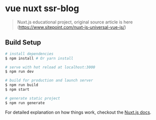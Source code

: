 # vue nuxt ssr-blog

> Nuxt.js educational project, original source article is here (https://www.sitepoint.com/nuxt-js-universal-vue-js/)

## Build Setup

``` bash
# install dependencies
$ npm install # Or yarn install

# serve with hot reload at localhost:3000
$ npm run dev

# build for production and launch server
$ npm run build
$ npm start

# generate static project
$ npm run generate
```

For detailed explanation on how things work, checkout the [Nuxt.js docs](https://github.com/nuxt/nuxt.js).
